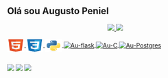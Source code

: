 ## Olá sou Augusto Peniel
<div style="display: inline_block" align="center">
  <a href="https://github.com/AugustoMonteiro">
  <img whidth="50%" height="180em" src="https://github-readme-stats.vercel.app/api?username=AugustoMonteiro&show_icons=true&theme=dark&include_all_commits=true&count_private=true"/>
  <img whidth="50%" height="180em" src="https://github-readme-stats.vercel.app/api/top-langs/?username=AugustoMonteiro&layout=compact&langs_count=7&theme=dark "/>
</div>
<div style="display: inline_block"><br>
  <img align="center" alt="Au-HTML" height="30" width="40" src="https://raw.githubusercontent.com/devicons/devicon/master/icons/html5/html5-original.svg">
  <img align="center" alt="Au-CSS" height="30" width="40" src="https://raw.githubusercontent.com/devicons/devicon/master/icons/css3/css3-original.svg">
  <img align="center" alt="Au-Python" height="30" width="40" src="https://raw.githubusercontent.com/devicons/devicon/master/icons/python/python-original.svg">
  <img align="center" alt="Au-flask" height="30" width="40" src="https://cdn.jsdelivr.net/gh/devicons/devicon/icons/flask/flask-original.svg" />
  <img align="center" alt="Au-C" height="30" width="40" src="https://cdn.jsdelivr.net/gh/devicons/devicon/icons/c/c-original.svg" />
  <img align="center" alt="Au-Postgres" height="30" width="40" src="https://cdn.jsdelivr.net/gh/devicons/devicon/icons/postgresql/postgresql-original.svg" />
  
 </div>
  
 ##
  
<div> 
 
  <a href = "mailto:penielaugusto@gmail.com"><img src="https://img.shields.io/badge/-Gmail-%23333?style=for-the-badge&logo=gmail&logoColor=white" target="_blank"></a>
  <a href="https://www.linkedin.com/in/penielaugusto/" target="_blank"><img src="https://img.shields.io/badge/-LinkedIn-%230077B5?style=for-the-badge&logo=linkedin&logoColor=white" target="_blank"></a> </a> 
  <a href="https://discordapp.com/users/746346803288342614" target="_blank"><img src="https://img.shields.io/badge/Discord-7289DA?style=for-the-badge&logo=discord&logoColor=white" target="_blank"></a>
 
</div>
